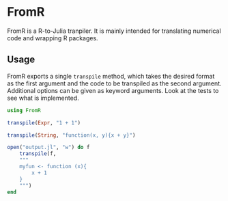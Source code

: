# FromR

FromR is a R-to-Julia tranpiler. It is mainly intended for translating numerical code and wrapping R packages.

## Usage

FromR exports a single `transpile` method, which takes the desired format
as the first argument and the code to be transpiled as the second argument.
Additional options can be given as keyword arguments. Look at the tests to see
what is implemented.

``` julia
using FromR

transpile(Expr, "1 + 1")

transpile(String, "function(x, y){x + y}")

open("output.jl", "w") do f
    transpile(f,
    """
    myfun <- function (x){
        x + 1
    }
    """)
end
```
